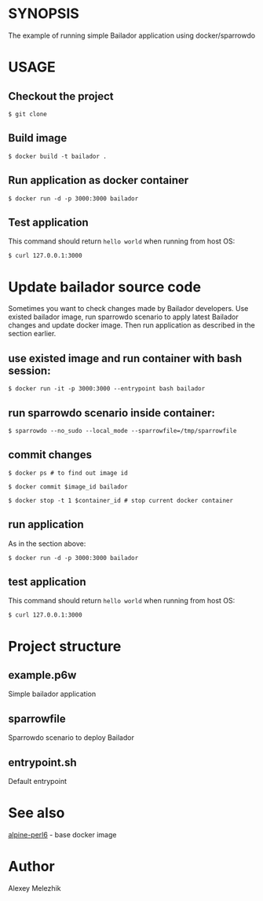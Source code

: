 # SYNOPSIS

The example of running simple Bailador application using docker/sparrowdo

# USAGE

## Checkout the project

    $ git clone

## Build image 

    $ docker build -t bailador .

## Run application as docker container 

    $ docker run -d -p 3000:3000 bailador

## Test application

This command should return `hello world` when running from host OS:

    $ curl 127.0.0.1:3000

# Update bailador source code

Sometimes you want to check changes made by Bailador developers. 
Use existed bailador image, run sparrowdo scenario
to apply latest Bailador changes and update docker image. 
Then run application as described in the section earlier.


## use existed image and run container with bash session:

    $ docker run -it -p 3000:3000 --entrypoint bash bailador

## run sparrowdo scenario inside container:

    $ sparrowdo --no_sudo --local_mode --sparrowfile=/tmp/sparrowfile

## commit changes

    $ docker ps # to find out image id

    $ docker commit $image_id bailador

    $ docker stop -t 1 $container_id # stop current docker container

## run application

As in the section above:

    $ docker run -d -p 3000:3000 bailador
  
## test application 

This command should return `hello world` when running from host OS:

    $ curl 127.0.0.1:3000

# Project structure

## example.p6w

Simple bailador application

## sparrowfile

Sparrowdo scenario to deploy Bailador 

## entrypoint.sh

Default entrypoint

# See also

[alpine-perl6](https://github.com/JJ/alpine-perl6) - base docker image 

# Author

Alexey Melezhik


